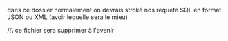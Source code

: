 dans ce dossier normalement on devrais stroké nos requète SQL en format JSON ou XML (avoir lequelle sera le mieu)

/!\ ce fichier sera supprimer à l'avenir
